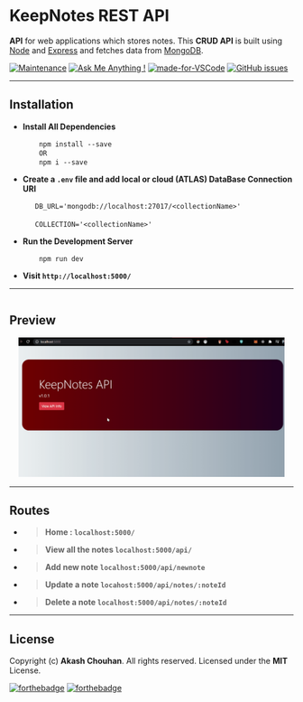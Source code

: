 # KeepNotes REST API

**API** for web applications which stores notes. This **CRUD API** is built using [Node](https://nodejs.org/en/) and [Express](https://expressjs.com/) and fetches data from [MongoDB](https://www.mongodb.com/).

[![Maintenance](https://img.shields.io/badge/Maintained%3F-yes-green.svg)](https://GitHub.com/Naereen/StrapDown.js/graphs/commit-activity)
[![Ask Me Anything !](https://img.shields.io/badge/Ask%20me-anything-1abc9c.svg)](https://GitHub.com/Naereen/ama)
[![made-for-VSCode](https://img.shields.io/badge/Made%20for-VSCode-1f425f.svg)](https://code.visualstudio.com/)
[![GitHub issues](https://img.shields.io/github/issues/saswatamcode/mern-quick-notes-api.svg)](https://GitHub.com/saswatamcode/mern-quick-notes-api/issues/)

---

## Installation

- **Install All Dependencies**
  ```sh-session
      npm install --save
      OR
      npm i --save
  ```
- **Create a `.env` file and add local or cloud (ATLAS) DataBase Connection URI**

  ```sh-session
     DB_URL='mongodb://localhost:27017/<collectionName>'

     COLLECTION='<collectionName>'
  ```

- **Run the Development Server**
  ```sh-session
      npm run dev
  ```

* **Visit `http://localhost:5000/`**

---

<!-- ![Alt Text](main.gif) -->
<center>
<h2 style="float:left;">Preview</h2> 
<img src="main.gif" width="472" height="247"/>
</center>

---

## Routes

- > **Home : `localhost:5000/`**
- > **View all the notes `localhost:5000/api/`**
- > **Add new note `localhost:5000/api/newnote`**
- > **Update a note `locahost:5000/api/notes/:noteId`**
- > **Delete a note `localhost:5000/api/notes/:noteId`**

---

## License

Copyright (c) **Akash Chouhan**. All rights reserved. Licensed under the **MIT** License.

[![forthebadge](https://forthebadge.com/images/badges/powered-by-black-magic.svg)](https://forthebadge.com)
[![forthebadge](https://forthebadge.com/images/badges/made-with-javascript.svg)](https://forthebadge.com)
